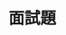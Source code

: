 # 面試題

[](https://so.csdn.net/so/search?spm=1001.2014.3001.4498&q=%E9%9D%A2%E8%AF%95%E9%A2%98&t=&u=)